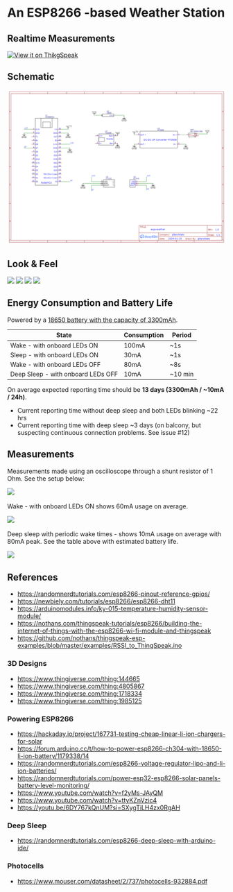 # An ESP8266 -based Weather Station

## Realtime Measurements
[![View it on ThikgSpeak](https://github.com/gitaroktato/espweather/assets/1140629/1ec4722a-0eb8-45fa-9a29-158e1f37708d)](https://thingspeak.com/channels/2390966)

## Schematic
![schematic](img/Schematic_espweather_2024-01-21.png)

## Look & Feel
<img src="img/1705861432740.jpg" width=300>
<img src="img/1723120591143.jpg" width=300>
<img src="img/1704799735185.jpg" width=300>
<img src="img/1723542902367.jpg" width=300>

## Energy Consumption and Battery Life
Powered by a [18650 battery with the capacity of 3300mAh](https://www.hestore.hu/prod_10039174.html?lang=en).

| State | Consumption | Period |
| -- | -- | -- |
| Wake - with onboard LEDs ON | 100mA | ~1s |
| Sleep - with onboard LEDs ON | 30mA | ~1s |
| Wake - with onboard LEDs OFF | 80mA | ~8s |
| Deep Sleep - with onboard LEDs OFF | 10mA | ~10 min |

On average expected reporting time should be **13 days (3300mAh / ~10mA / 24h)**.

- Current reporting time without deep sleep and both LEDs blinking ~22 hrs
- Current reporting time with deep sleep ~3 days (on balcony, but suspecting continuous connection problems. See issue #12)


## Measurements
Measurements made using an oscilloscope through a shunt resistor of 1 Ohm. See the setup below:

<img src="img/deep_sleep/measuring_power_usage.jpg" width=300>

Wake - with onboard LEDs ON shows 60mA usage on average.

<img src="img/deep_sleep/wake_led_on.jpg" width=300>

Deep sleep with periodic wake times - shows 10mA usage on average with 80mA peak. See the table above with estimated battery life.

<img src="img/deep_sleep/deep_sleep_and_wake.jpg" width=300>

## References

- https://randomnerdtutorials.com/esp8266-pinout-reference-gpios/
- https://newbiely.com/tutorials/esp8266/esp8266-dht11
- https://arduinomodules.info/ky-015-temperature-humidity-sensor-module/
- https://nothans.com/thingspeak-tutorials/esp8266/building-the-internet-of-things-with-the-esp8266-wi-fi-module-and-thingspeak
- https://github.com/nothans/thingspeak-esp-examples/blob/master/examples/RSSI_to_ThingSpeak.ino

### 3D Designs
- https://www.thingiverse.com/thing:144665
- https://www.thingiverse.com/thing:4805867
- https://www.thingiverse.com/thing:1718334
- https://www.thingiverse.com/thing:1985125

### Powering ESP8266
- https://hackaday.io/project/167731-testing-cheap-linear-li-ion-chargers-for-solar
- https://forum.arduino.cc/t/how-to-power-esp8266-ch304-with-18650-li-ion-battery/1179338/14
- https://randomnerdtutorials.com/esp8266-voltage-regulator-lipo-and-li-ion-batteries/
- https://randomnerdtutorials.com/power-esp32-esp8266-solar-panels-battery-level-monitoring/
- https://www.youtube.com/watch?v=f2yMs-JAyQM
- https://www.youtube.com/watch?v=ttyKZnVzic4
- https://youtu.be/6DY767kQnUM?si=SXygTiLH4zx0RgAH

### Deep Sleep
- https://randomnerdtutorials.com/esp8266-deep-sleep-with-arduino-ide/

### Photocells
- https://www.mouser.com/datasheet/2/737/photocells-932884.pdf
